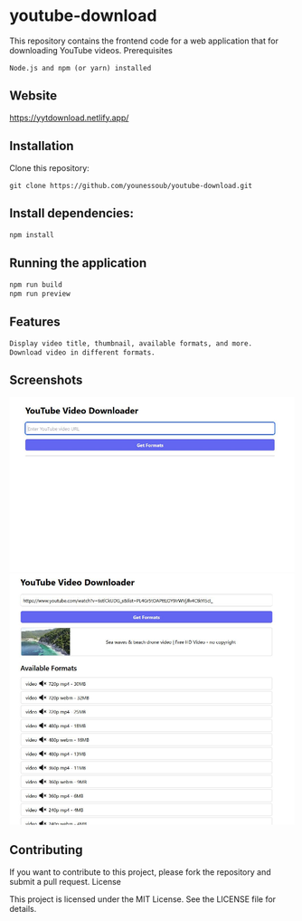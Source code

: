 # youtube-download

This repository contains the frontend code for a web application that for downloading YouTube videos.
Prerequisites

    Node.js and npm (or yarn) installed

## Website

https://yytdownload.netlify.app/

## Installation

Clone this repository:

    git clone https://github.com/younessoub/youtube-download.git

## Install dependencies:

    npm install

## Running the application

    npm run build
    npm run preview

## Features

    Display video title, thumbnail, available formats, and more.
    Download video in different formats.

## Screenshots

![screenshot1](./screenshot1.JPG)
![screenshot2](./screenshot2.JPG)

## Contributing

If you want to contribute to this project, please fork the repository and submit a pull request.
License

This project is licensed under the MIT License. See the LICENSE file for details.
